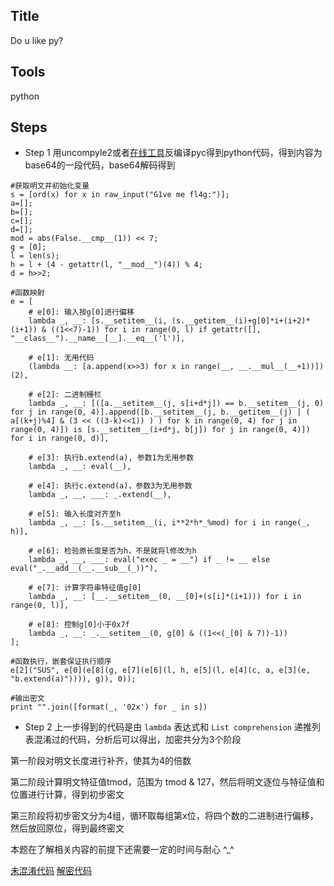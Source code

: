 ##  Title
Do u like py?

##  Tools
python

##  Steps

- Step 1
用uncompyle2或者[在线工具](https://tool.lu/pyc/)反编译pyc得到python代码，得到内容为base64的一段代码，base64解码得到

```
#获取明文并初始化变量
s = [ord(x) for x in raw_input("G1ve me fl4g:")];
a=[];
b=[];
c=[];
d=[];
mod = abs(False.__cmp__(1)) << 7;
g = [0];
l = len(s);
h = l + (4 - getattr(l, "__mod__")(4)) % 4;
d = h>>2;

#函数映射
e = [
	# e[0]: 输入按g[0]进行偏移
	lambda _, __: [s.__setitem__(i, (s.__getitem__(i)+g[0]*i+(i+2)*(i+1)) & ((1<<7)-1)) for i in range(0, l) if getattr([], "__class__").__name__[__].__eq__('l')],

	# e[1]: 无用代码
	(lambda __: [a.append(x>>3) for x in range(__, __.__mul__(__+1))])(2),

	# e[2]: 二进制栅栏
	lambda _, __: [([a.__setitem__(j, s[i+d*j]) == b.__setitem__(j, 0) for j in range(0, 4)].append([b.__setitem__(j, b.__getitem__(j) | ( a[(k+j)%4] & (3 << ((3-k)<<1)) ) ) for k in range(0, 4) for j in range(0, 4)]) is [s.__setitem__(i+d*j, b[j]) for j in range(0, 4)]) for i in range(0, d)],

	# e[3]: 执行b.extend(a), 参数1为无用参数
	lambda _, __: eval(__),

	# e[4]: 执行c.extend(a)，参数3为无用参数
	lambda _, __, ___: _.extend(__),

	# e[5]: 输入长度对齐至h
	lambda _, __: [s.__setitem__(i, i**2*h*_%mod) for i in range(_, h)],

	# e[6]: 检验原长度是否为h，不是就将l修改为h
	lambda _, __, ___: eval("exec _ = __") if _ != __ else eval("_.__add__(__.__sub__(_))"),

	# e[7]: 计算字符串特征值g[0]
	lambda _, __: [__.__setitem__(0, __[0]+(s[i]*(i+1))) for i in range(0, l)],

	# e[8]: 控制g[0]小于0x7f
	lambda _, __: _.__setitem__(0, g[0] & ((1<<(_[0] & 7))-1))
];

#函数执行，嵌套保证执行顺序
e[2]("SUS", e[0](e[8](g, e[7](e[6](l, h, e[5](l, e[4](c, a, e[3](e, "b.extend(a)")))), g)), 0));

#输出密文
print "".join([format(_, '02x') for _ in s])
```

- Step 2
上一步得到的代码是由 `lambda` 表达式和 `List comprehension` 递推列表混淆过的代码，分析后可以得出，加密共分为3个阶段

第一阶段对明文长度进行补齐，使其为4的倍数

第二阶段计算明文特征值tmod，范围为 tmod & 127，然后将明文逐位与特征值和位置进行计算，得到初步密文

第三阶段将初步密文分为4组，循环取每组第x位，将四个数的二进制进行偏移，然后放回原位，得到最终密文

本题在了解相关内容的前提下还需要一定的时间与耐心 ^_^

[未混淆代码](/2018/SUSCTF/Reverse/do_u_like_py/code.c)
[解密代码](/2018/SUSCTF/Reverse/do_u_like_py/Crack.py)